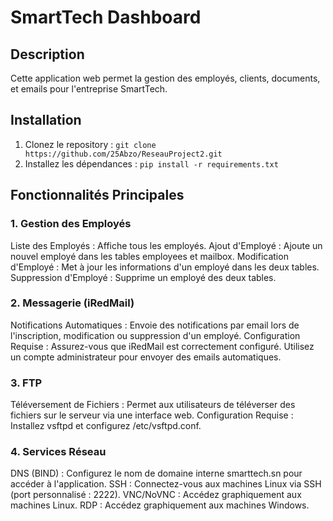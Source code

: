 # SmartTech Dashboard

## Description
Cette application web permet la gestion des employés, clients, documents, et emails pour l'entreprise SmartTech.

## Installation
1. Clonez le repository : `git clone https://github.com/25Abzo/ReseauProject2.git`
2. Installez les dépendances : `pip install -r requirements.txt`



## Fonctionnalités Principales
### 1. Gestion des Employés
Liste des Employés : Affiche tous les employés.
Ajout d'Employé : Ajoute un nouvel employé dans les tables employees et mailbox.
Modification d'Employé : Met à jour les informations d'un employé dans les deux tables.
Suppression d'Employé : Supprime un employé des deux tables.
### 2. Messagerie (iRedMail)
Notifications Automatiques : Envoie des notifications par email lors de l'inscription, modification ou suppression d'un employé.
Configuration Requise :
Assurez-vous que iRedMail est correctement configuré.
Utilisez un compte administrateur pour envoyer des emails automatiques.
### 3. FTP
Téléversement de Fichiers : Permet aux utilisateurs de téléverser des fichiers sur le serveur via une interface web.
Configuration Requise :
Installez vsftpd et configurez /etc/vsftpd.conf.
### 4. Services Réseau
DNS (BIND) : Configurez le nom de domaine interne smarttech.sn pour accéder à l'application.
SSH : Connectez-vous aux machines Linux via SSH (port personnalisé : 2222).
VNC/NoVNC : Accédez graphiquement aux machines Linux.
RDP : Accédez graphiquement aux machines Windows.









